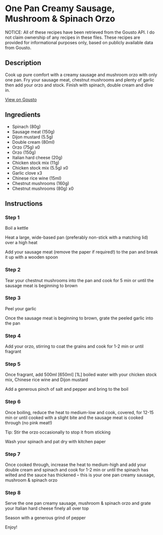 # One Pan Creamy Sausage, Mushroom & Spinach Orzo

NOTICE: All of these recipes have been retrieved from the Gousto API. I do not claim ownership of any recipes in these files. These recipes are provided for informational purposes only, based on publicly available data from Gousto.

## Description

Cook up pure comfort with a creamy sausage and mushroom orzo with only one pan. Fry your sausage meat, chestnut mushrooms and plenty of garlic then add your orzo and stock. Finish with spinach, double cream and dive in.

[View on Gousto](https://www.gousto.co.uk/recipes/cookbook/one-pan-creamy-sausage-mushroom-spinach-orzo)

## Ingredients

- Spinach (80g)
- Sausage meat (150g)
- Dijon mustard (5.5g)
- Double cream (80ml)
- Orzo (75g) x0
- Orzo (150g)
- Italian hard cheese (20g)
- Chicken stock mix (11g)
- Chicken stock mix (5.5g) x0
- Garlic clove x3
- Chinese rice wine (15ml)
- Chestnut mushrooms (160g)
- Chestnut mushrooms (80g) x0

## Instructions


### Step 1

Boil a kettle

Heat a large, wide-based pan (preferably non-stick with a matching lid) over a high heat

Add your sausage meat (remove the paper if required!) to the pan and break it up with a wooden spoon


### Step 2

Tear your chestnut mushrooms into the pan and cook for 5 min or until the sausage meat is beginning to brown


### Step 3

Peel your garlic

Once the sausage meat is beginning to brown, grate the peeled garlic into the pan


### Step 4

Add your orzo, stirring to coat the grains and cook for 1-2 min or until fragrant


### Step 5

Once fragrant, add 500ml <span class="text-purple">[650ml]</span><span class="text-danger"> [1L] </span>boiled water with your chicken stock mix, Chinese rice wine and Dijon mustard

Add a generous pinch of salt and pepper and bring to the boil


### Step 6

Once boiling, reduce the heat to medium-low and cook, covered, for 12-15 min or until cooked with a slight bite and the sausage meat is cooked through (no pink meat!)

Tip: Stir the orzo occasionally to stop it from sticking

Wash your spinach and pat dry with kitchen paper


### Step 7

Once cooked through, increase the heat to medium-high and add your double cream and spinach and cook for 1-2 min or until the spinach has wilted and the sauce has thickened – this is your one pan creamy sausage, mushroom & spinach orzo

### Step 8

Serve the one pan creamy sausage, mushroom & spinach orzo and grate your Italian hard cheese finely all over top

Season with a generous grind of pepper

Enjoy!

